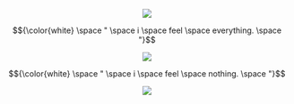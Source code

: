 <p align="center"> <img src=https://komarev.com/ghpvc/?username=wavetoivy&color=8d8f91&style=flat-square&label=💿>
<p align="center"> 
$${\color{white} \space " \space i \space feel \space everything. \space "}$$
 
 <p align="center"> 
<img src="https://media.discordapp.net/attachments/1013637206952382504/1355168582769573908/IMG_0601.png?ex=681d5757&is=681c05d7&hm=0def2ac7f5776d41f9f53c74ed3604c6161a8cdc6b1d4c4d9ba7215ebea74c6f&=&format=webp&quality=lossless&width=1281&height=693" <p/>

 <p align="center"> 
  $${\color{white} \space " \space i \space feel \space nothing. \space "}$$
  
<p align="center"> 
 <img src="https://media.discordapp.net/attachments/1013637206952382504/1355168029066924273/IMG_0602.png?ex=67ff0453&is=67fdb2d3&hm=83b66facecb52ceeeb478adba18080743c3953ed62fd21ec4d84a2007642cb7d&=&format=webp&quality=lossless&width=1414&height=693" <p/>
 

